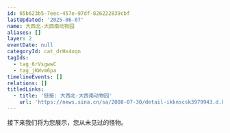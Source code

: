 ```yaml
---
id: 65b623b5-7eec-457e-97df-826222839cbf
lastUpdated: '2025-06-07'
name: 大西北-大西南动物园
aliases: []
layer: 2
eventDate: null
categoryId: cat_drHx4oqn
tagIds:
  - tag_6rVsgwwC
  - tag_jKWvm6pa
timelineEvents: []
relations: []
titledLinks:
  - title: '链接: 大西北-大西南动物园'
    url: 'https://news.sina.cn/sa/2008-07-30/detail-ikknscsk3979943.d.html'
---
```

接下来我们将为您展示，您从未见过的怪物。
